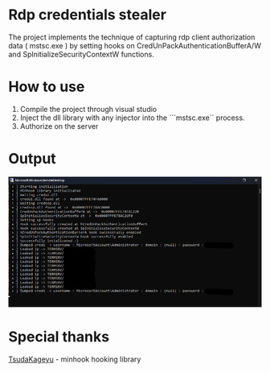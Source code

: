 # Rdp credentials stealer

The project implements the technique of capturing rdp client authorization data ( mstsc.exe ) by setting hooks on CredUnPackAuthenticationBufferA/W and SpInitializeSecurityContextW functions.

# How to use

1. Compile the project through visual studio
2. Inject the dll library with any injector into the ```mstsc.exe`` process.
3. Authorize on the server

# Output

![output](screenshots/1.png)

# Special thanks 

[TsudaKageyu](https://github.com/TsudaKageyu/minhook) - minhook hooking library

